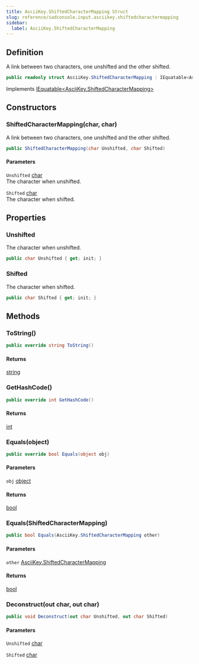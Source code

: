 ```yaml
---
title: AsciiKey.ShiftedCharacterMapping Struct
slug: reference/sadconsole.input.asciikey.shiftedcharactermapping
sidebar:
  label: AsciiKey.ShiftedCharacterMapping
---
```

## Definition

A link between two characters, one unshifted and the other shifted.

```csharp title="C#"
public readonly struct AsciiKey.ShiftedCharacterMapping : IEquatable<AsciiKey.ShiftedCharacterMapping>
```


Implements [IEquatable\<AsciiKey.ShiftedCharacterMapping\>](https://learn.microsoft.com/dotnet/api/system.iequatable-1/)

## Constructors

### ShiftedCharacterMapping(char, char)

A link between two characters, one unshifted and the other shifted.

```csharp title="C#"
public ShiftedCharacterMapping(char Unshifted, char Shifted)
```

#### Parameters

`Unshifted` [char](https://learn.microsoft.com/dotnet/api/system.char/)  
The character when unshifted.

`Shifted` [char](https://learn.microsoft.com/dotnet/api/system.char/)  
The character when shifted.


## Properties

### Unshifted

The character when unshifted.

```csharp title="C#"
public char Unshifted { get; init; }
```

### Shifted

The character when shifted.

```csharp title="C#"
public char Shifted { get; init; }
```

## Methods

### ToString()

```csharp title="C#"
public override string ToString()
```

#### Returns

[string](https://learn.microsoft.com/dotnet/api/system.string/)

### GetHashCode()

```csharp title="C#"
public override int GetHashCode()
```

#### Returns

[int](https://learn.microsoft.com/dotnet/api/system.int32/)

### Equals(object)

```csharp title="C#"
public override bool Equals(object obj)
```

#### Parameters

`obj` [object](https://learn.microsoft.com/dotnet/api/system.object/)  

#### Returns

[bool](https://learn.microsoft.com/dotnet/api/system.boolean/)

### Equals(ShiftedCharacterMapping)

```csharp title="C#"
public bool Equals(AsciiKey.ShiftedCharacterMapping other)
```

#### Parameters

`other` [AsciiKey.ShiftedCharacterMapping](../sadconsole.input.asciikey/)  

#### Returns

[bool](https://learn.microsoft.com/dotnet/api/system.boolean/)

### Deconstruct(out char, out char)

```csharp title="C#"
public void Deconstruct(out char Unshifted, out char Shifted)
```

#### Parameters

`Unshifted` [char](https://learn.microsoft.com/dotnet/api/system.char/)  

`Shifted` [char](https://learn.microsoft.com/dotnet/api/system.char/)